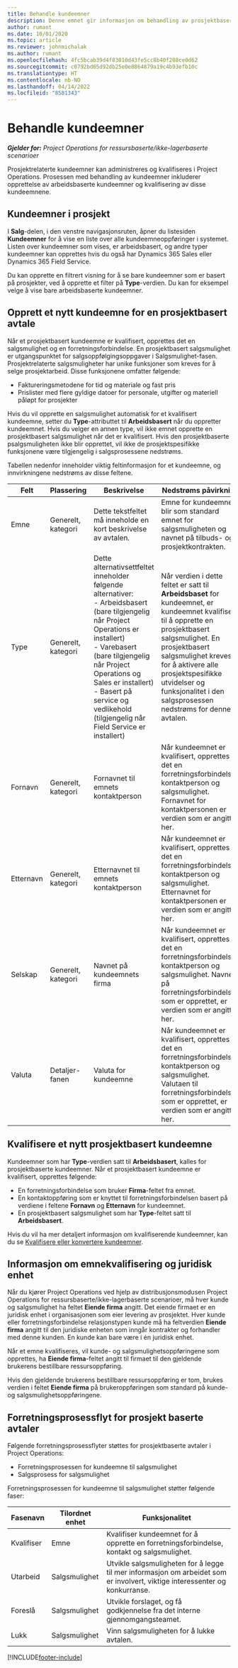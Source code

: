 ```yaml
---
title: Behandle kundeemner
description: Denne emnet gir informasjon om behandling av prosjektbaserte kundeemner.
author: rumant
ms.date: 10/01/2020
ms.topic: article
ms.reviewer: johnmichalak
ms.author: rumant
ms.openlocfilehash: 4fc5bcab39d4f83010d43fe5cc8b40f208ce0d62
ms.sourcegitcommit: c0792bd65d92db25e0e8864879a19c4b93efb10c
ms.translationtype: HT
ms.contentlocale: nb-NO
ms.lasthandoff: 04/14/2022
ms.locfileid: "8581343"
---
```

# <a name="manage-leads"></a>Behandle kundeemner

_**Gjelder for:** Project Operations for ressursbaserte/ikke-lagerbaserte scenarioer_

Prosjektrelaterte kundeemner kan administreres og kvalifiseres i Project Operations. Prosessen med behandling av kundeemner inkluderer opprettelse av arbeidsbaserte kundeemner og kvalifisering av disse kundeemnene. 

## <a name="project-sales-leads"></a>Kundeemner i prosjekt

I **Salg**-delen, i den venstre navigasjonsruten, åpner du listesiden **Kundeemner** for å vise en liste over alle kundeemneoppføringer i systemet. Listen over kundeemner som vises, er arbeidsbasert, og andre typer kundeemner kan opprettes hvis du også har Dynamics 365 Sales eller Dynamics 365 Field Service.

Du kan opprette en filtrert visning for å se bare kundeemner som er basert på prosjekter, ved å opprette et filter på **Type**-verdien. Du kan for eksempel velge å vise bare arbeidsbaserte kundeemner.

## <a name="create-a-new-lead-for-a-project-based-deal"></a>Opprett et nytt kundeemne for en prosjektbasert avtale

Når et prosjektbasert kundeemne er kvalifisert, opprettes det en salgsmulighet og en forretningsforbindelse. En prosjektbasert salgsmulighet er utgangspunktet for salgsoppfølgingsoppgaver i Salgsmulighet-fasen. Prosjektrelaterte salgsmuligheter har unike funksjoner som kreves for å selge prosjektarbeid. Disse funksjonene omfatter følgende:

- Faktureringsmetodene for tid og materiale og fast pris
- Prislister med flere gyldige datoer for personale, utgifter og materiell påløpt for prosjekter

Hvis du vil opprette en salgsmulighet automatisk for et kvalifisert kundeemne, setter du **Type**-attributtet til **Arbeidsbasert** når du oppretter kundeemnet. Hvis du velger en annen type, vil ikke emnet opprette en prosjektbasert salgsmulighet når det er kvalifisert. Hvis den prosjektbaserte psalgsmuligheten ikke blir opprettet, vil ikke de prosjektspesifikke funksjonene være tilgjengelig i salgsprosessene nedstrøms.

Tabellen nedenfor inneholder viktig feltinformasjon for et kundeemne, og innvirkningene nedstrøms av disse feltene.
 
| **Felt** | **Plassering** | **Beskrivelse** | **Nedstrøms påvirkning** |
| --- | --- | --- | --- |
| Emne | Generelt, kategori | Dette tekstfeltet må inneholde en kort beskrivelse av avtalen. | Emne for kundeemnet blir som standard emnet for salgsmuligheten og navnet på tilbuds- og prosjektkontrakten. |
| Type | Generelt, kategori | Dette alternativsettfeltet inneholder følgende alternativer:</br>- Arbeidsbasert (bare tilgjengelig når Project Operations er installert)</br>- Varebasert (bare tilgjengelig når Project Operations og Sales er installert)</br>- Basert på service og vedlikehold (tilgjengelig når Field Service er installert) | Når verdien i dette feltet er satt til **Arbeidsbaset** for kundeemnet, er kundeemnet kvalifisert til å opprette en prosjektbasert salgsmulighet. En prosjektbasert salgsmulighet kreves for å aktivere alle prosjektspesifikke utvidelser og funksjonalitet i den salgsprosessen nedstrøms for denne avtalen. |
| Fornavn | Generelt, kategori | Fornavnet til emnets kontaktperson | Når kundeemnet er kvalifisert, opprettes det en forretningsforbindelse, kontaktperson og salgsmulighet. Fornavnet for kontaktpersonen er verdien som er angitt her. |
| Etternavn | Generelt, kategori | Etternavnet til emnets kontaktperson | Når kundeemnet er kvalifisert, opprettes det en forretningsforbindelse, kontaktperson og salgsmulighet. Etternavnet for kontaktpersonen er verdien som er angitt her. |
| Selskap | Generelt, kategori | Navnet på kundeemnets firma | Når kundeemnet er kvalifisert, opprettes det en forretningsforbindelse, kontaktperson og salgsmulighet. Navnet på forretningsforbindelsen som er opprettet, er verdien som er angitt her. |
| Valuta | Detaljer-fanen | Valuta for kundeemne | Når kundeemnet er kvalifisert, opprettes det en forretningsforbindelse, kontaktperson og salgsmulighet. Valutaen til forretningsforbindelsen som er opprettet, er verdien som er angitt her. |

## <a name="qualify-a-new-project-based-lead"></a>Kvalifisere et nytt prosjektbasert kundeemne

Kundeemner som har **Type**-verdien satt til **Arbeidsbasert**, kalles for prosjektbaserte kundeemner. Når et prosjektbasert kundeemne er kvalifisert, opprettes følgende:

- En forretningsforbindelse som bruker **Firma**-feltet fra emnet.
- En kontaktoppføring som er knyttet til forretningsforbindelsen basert på verdiene i feltene **Fornavn** og **Etternavn** for kundeemnet.
- En prosjektbasert salgsmulighet som har **Type**-feltet satt til **Arbeidsbasert**.

Hvis du vil ha mer detaljert informasjon om kvalifiserende kundeemner, kan du se [Kvalifisere eller konvertere kundeemner](/dynamics365/sales-enterprise/qualify-lead-convert-opportunity-sales).

## <a name="lead-qualification-and-legal-entity-information"></a>Informasjon om emnekvalifisering og juridisk enhet 

Når du kjører Project Operations ved hjelp av distribusjonsmodusen Project Operations for ressursbaserte/ikke-lagerbaserte scenarioer, må hver kunde og salgsmulighet ha feltet **Eiende firma** angitt. Det eiende firmaet er en juridisk enhet i organisasjonen som eier levering av prosjektet. Hver kunde eller forretningsforbindelse relasjonstypen kunde må ha feltverdien **Eiende firma** angitt til den juridiske enheten som inngår kontrakter og forhandler med denne kunden. En kunde kan bare være i én juridisk enhet.

Når et emne kvalifiseres, vil kunde- og salgsmulighetsoppføringene som opprettes, ha **Eiende firma**-feltet angitt til firmaet til den gjeldende brukerens bestillbare ressursoppføring.

Hvis den gjeldende brukerens bestillbare ressursoppføring er tom, brukes verdien i feltet **Eiende firma** på brukeroppføringen som standard på kunde- og salgsmulighetsoppføringene.

## <a name="business-process-flow-for-project-based-deals"></a>Forretningsprosessflyt for prosjekt baserte avtaler

Følgende forretningsprosessflyter støttes for prosjektbaserte avtaler i Project Operations:

- Forretningsprosessen for kundeemne til salgsmulighet
- Salgsprosess for salgsmulighet

Forretningsprosessen for kundeemne til salgsmulighet støtter følgende faser:

| Fasenavn | Tilordnet enhet | Funksjonalitet |
| --- | --- | --- |
| Kvalifiser | Emne | Kvalifiser kundeemnet for å opprette en forretningsforbindelse, kontakt og salgsmulighet. |
| Utarbeid | Salgsmulighet | Utvikle salgsmuligheten for å legge til mer informasjon om arbeidet som er involvert, viktige interessenter og konkurranse. |
| Foreslå | Salgsmulighet | Utvikle forslaget, og få godkjennelse fra det interne gjennomgangsteamet. |
| Lukk | Salgsmulighet | Vinn salgsmuligheten for å lukke avtalen. |


[!INCLUDE[footer-include](../includes/footer-banner.md)]